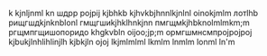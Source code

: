 k
kjnljnml
kn
шдрр
pojpij
kjbhkb
kjhvkbjhnnlkjnlnl
oinokjmlm
лотlhb
рищгшдkjnknblonl
гмщгшиkjhklhnkjnn
пмгщмkjhbknolmlmkm;m
ргщмпгщишопоридо
khgkvbln
oijoo;jp;m
ормгшмнсмпрojpojpoj
kjbukjlnhlihlinjlh
kjbkjln
ojoj
lkjmlmlml
lkmlm
lnmlm
lonml
ln'm
